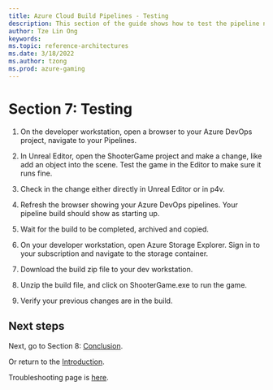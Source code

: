 ```yaml
---
title: Azure Cloud Build Pipelines - Testing
description: This section of the guide shows how to test the pipeline now that all components have been set up. This is part 8 of an 8 part series.
author: Tze Lin Ong
keywords: 
ms.topic: reference-architectures
ms.date: 3/18/2022
ms.author: tzong
ms.prod: azure-gaming
---
```


# Section 7: Testing

1. On the developer workstation, open a browser to your Azure DevOps project, navigate to your Pipelines.

2. In Unreal Editor, open the ShooterGame project and make a change, like add an object into the scene. Test the game in the Editor to make sure it runs fine.

3. Check in the change either directly in Unreal Editor or in p4v.

4. Refresh the browser showing your Azure DevOps pipelines. Your pipeline build should show as starting up.

5. Wait for the build to be completed, archived and copied.

6. On your developer workstation, open Azure Storage Explorer. Sign in to your subscription and navigate to the storage container.

7. Download the build zip file to your dev workstation.

8. Unzip the build file, and click on ShooterGame.exe to run the game.

9. Verify your previous changes are in the build.

## Next steps

Next, go to Section 8: [Conclusion](./azurecloudbuilds-8-conclusion.md).

Or return to the [Introduction](./azurecloudbuilds-0-intro.md).

Troubleshooting page is [here](./azurecloudbuilds-9-troubleshooting.md).
